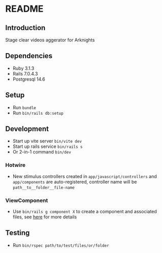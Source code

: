 # README

## Introduction
Stage clear videos aggerator for Arknights
## Dependencies
- Ruby 3.1.3
- Rails 7.0.4.3
- Postgresql 14.6
## Setup
- Run `bundle`
- Run `bin/rails db:setup`
## Development
- Start up vite server `bin/vite dev`
- Start up rails service `bin/rails s`
- Or 2-in-1 command `bin/dev`
### Hotwire
- New stimulus controllers created in `app/javascript/controllers` and `app/components` are auto-registered, controller name will be `path__to__folder__file-name`
### ViewComponent
- Use `bin/rails g component X` to create a component and associated files, see [here](https://viewcomponent.org/guide/generators.html) for more details
## Testing
- Run `bin/rspec path/to/test/files/or/folder`


